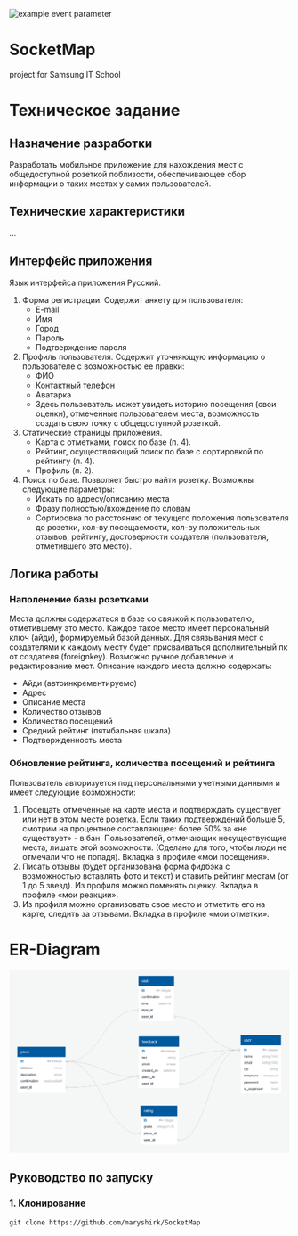 ![example event parameter](https://github.com/maryshirk/SocketMap/actions/workflows/android.yml/badge.svg)
# SocketMap
project for Samsung IT School
# Техническое задание
## Назначение разработки
Разработать мобильное приложение для нахождения мест с общедоступной розеткой поблизости, обеспечивающее сбор информации о таких местах у самих пользователей.
## Технические характеристики
…
## Интерфейс приложения
Язык интерфейса приложения Русский.

1. Форма регистрации. Содержит анкету для пользователя:
	- E-mail
	- Имя
	- Город
	- Пароль
	- Подтверждение пароля
2. Профиль пользователя. Содержит уточняющую информацию о пользователе с возможностью ее правки:
	- ФИО
	- Контактный телефон
	- Аватарка
	- Здесь пользователь может увидеть историю посещения (свои оценки), отмеченные пользователем места, возможность создать свою точку с общедоступной розеткой. 
3. Статические страницы приложения.
	- Карта с отметками, поиск по базе (п. 4).
	- Рейтинг, осуществляющий поиск по базе с сортировкой по рейтингу (п. 4).
	- Профиль (п. 2).
4. Поиск по базе. Позволяет быстро найти розетку. Возможны следующие параметры:
	- Искать по адресу/описанию места
	- Фразу полностью/вхождение по словам
	- Сортировка по расстоянию от текущего положения пользователя до розетки, кол-ву посещаемости, кол-ву положительных отзывов, рейтингу, достоверности создателя (пользователя, отметившего это место).
## Логика работы
### Наполенение базы розетками
Места должны содержаться в базе со связкой к пользователю, отметившему это место. Каждое такое место имеет персональный ключ (айди), формируемый базой данных. Для связывания мест с создателями к каждому месту будет присваиваться дополнительный пк от создателя (foreignkey).
Возможно ручное добавление и редактирование мест. Описание каждого места должно содержать:
- Айди (автоинкрементируемо)
- Адрес
- Описание места
- Количество отзывов
- Количество посещений
- Средний рейтинг (пятибальная шкала)
- Подтвержденность места
### Обновление рейтинга, количества посещений и рейтинга
Пользователь авторизуется под персональными учетными данными и имеет следующие возможности:
1)	Посещать отмеченные на карте места и подтверждать существует или нет в этом месте розетка. Если таких подтверждений больше 5, смотрим на процентное составляющее: более 50% за «не существует» - в бан. Пользователей, отмечающих несуществующие места, лишать этой возможности. (Сделано для того, чтобы люди не отмечали что не попадя). Вкладка в профиле «мои посещения».
2)	Писать отзывы (будет организована форма фидбэка с возможностью вставлять фото и текст) и ставить рейтинг местам (от 1 до 5 звезд). Из профиля можно поменять оценку. Вкладка в профиле «мои реакции».
3)	Из профиля можно организовать свое место и отметить его на карте, следить за отзывами. Вкладка в профиле «мои отметки».
# ER-Diagram
![Иллюстрация к проекту](https://github.com/maryshirk/SocketMap/blob/main/erdiagram.png)
## Руководство по запуску
### 1. Клонирование
```
git clone https://github.com/maryshirk/SocketMap
```
